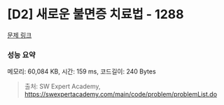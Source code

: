# [D2] 새로운 불면증 치료법 - 1288 

[문제 링크](https://swexpertacademy.com/main/code/problem/problemDetail.do?contestProbId=AV18_yw6I9MCFAZN) 

### 성능 요약

메모리: 60,084 KB, 시간: 159 ms, 코드길이: 240 Bytes



> 출처: SW Expert Academy, https://swexpertacademy.com/main/code/problem/problemList.do